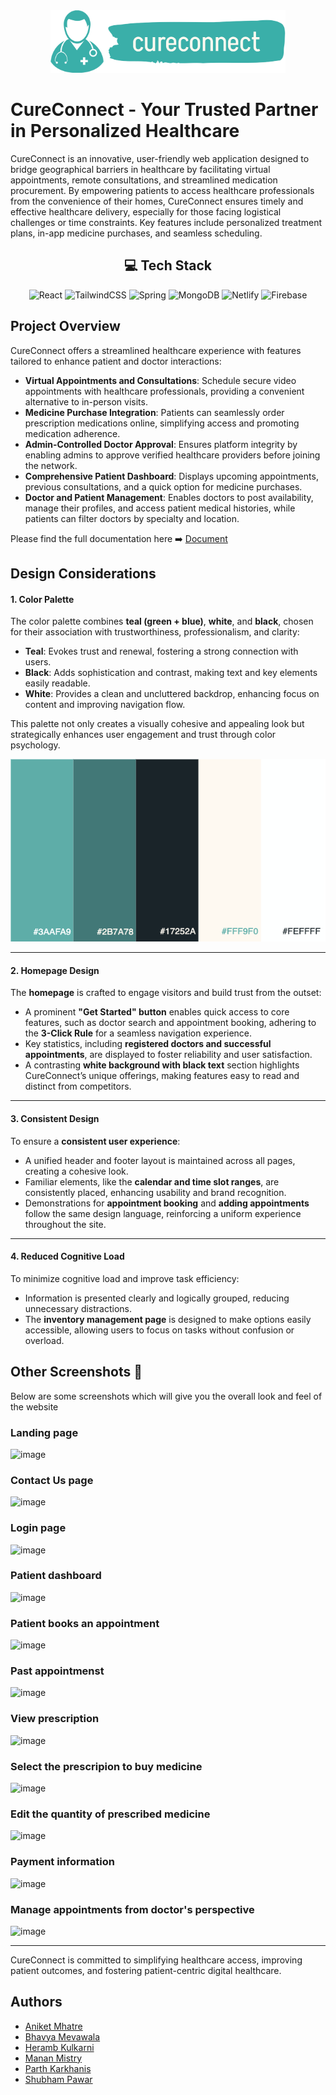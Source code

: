 <div align="center">
  <img src="images/logo-no-background.png" alt="CureConnect Logo"  height=100>
</div>

# CureConnect - Your Trusted Partner in Personalized Healthcare

CureConnect is an innovative, user-friendly web application designed to bridge geographical barriers in healthcare by facilitating virtual appointments, remote consultations, and streamlined medication procurement. By empowering patients to access healthcare professionals from the convenience of their homes, CureConnect ensures timely and effective healthcare delivery, especially for those facing logistical challenges or time constraints. Key features include personalized treatment plans, in-app medicine purchases, and seamless scheduling.

<h2 align="center">💻 Tech Stack</h2>
<p align="center">
    <img alt="React" src="https://img.shields.io/badge/react-%2320232a.svg?style=for-the-badge&logo=react&logoColor=%2361DAFB"/>
    <img alt="TailwindCSS" src="https://img.shields.io/badge/tailwindcss-%2338B2AC.svg?style=for-the-badge&logo=tailwind-css&logoColor=white">
    <img alt="Spring" src="https://img.shields.io/badge/spring-%236DB33F.svg?style=for-the-badge&logo=spring&logoColor=white">
    <img alt="MongoDB" src="https://img.shields.io/badge/MongoDB-%234ea94b.svg?style=for-the-badge&logo=mongodb&logoColor=white">
    <img alt="Netlify" src="https://img.shields.io/badge/netlify-%23000000.svg?style=for-the-badge&logo=netlify&logoColor=#00C7B7">
    <img alt="Firebase" src="https://img.shields.io/badge/firebase-%23039BE5.svg?style=for-the-badge&logo=firebase">
</p>

## Project Overview

CureConnect offers a streamlined healthcare experience with features tailored to enhance patient and doctor interactions:

- **Virtual Appointments and Consultations**: Schedule secure video appointments with healthcare professionals, providing a convenient alternative to in-person visits.
- **Medicine Purchase Integration**: Patients can seamlessly order prescription medications online, simplifying access and promoting medication adherence.
- **Admin-Controlled Doctor Approval**: Ensures platform integrity by enabling admins to approve verified healthcare providers before joining the network.
- **Comprehensive Patient Dashboard**: Displays upcoming appointments, previous consultations, and a quick option for medicine purchases.
- **Doctor and Patient Management**: Enables doctors to post availability, manage their profiles, and access patient medical histories, while patients can filter doctors by specialty and location.

Please find the full documentation here ➡️ [Document](https://drive.google.com/file/d/1l28oUhlWgTeJQ_jPo7-1BqcuqSQ1GXPN/view?usp=sharing)

## Design Considerations

#### 1. Color Palette

The color palette combines **teal (green + blue)**, **white**, and **black**, chosen for their association with trustworthiness, professionalism, and clarity:

- **Teal**: Evokes trust and renewal, fostering a strong connection with users.
- **Black**: Adds sophistication and contrast, making text and key elements easily readable.
- **White**: Provides a clean and uncluttered backdrop, enhancing focus on content and improving navigation flow.

This palette not only creates a visually cohesive and appealing look but strategically enhances user engagement and trust through color psychology.

![Color Pallete](/images/color-pallete.png)

---

#### 2. Homepage Design

The **homepage** is crafted to engage visitors and build trust from the outset:

- A prominent **"Get Started" button** enables quick access to core features, such as doctor search and appointment booking, adhering to the **3-Click Rule** for a seamless navigation experience.
- Key statistics, including **registered doctors and successful appointments**, are displayed to foster reliability and user satisfaction.
- A contrasting **white background with black text** section highlights CureConnect’s unique offerings, making features easy to read and distinct from competitors.

---

#### 3. Consistent Design

To ensure a **consistent user experience**:

- A unified header and footer layout is maintained across all pages, creating a cohesive look.
- Familiar elements, like the **calendar and time slot ranges**, are consistently placed, enhancing usability and brand recognition.
- Demonstrations for **appointment booking** and **adding appointments** follow the same design language, reinforcing a uniform experience throughout the site.

---

#### 4. Reduced Cognitive Load

To minimize cognitive load and improve task efficiency:

- Information is presented clearly and logically grouped, reducing unnecessary distractions.
- The **inventory management page** is designed to make options easily accessible, allowing users to focus on tasks without confusion or overload.

## Other Screenshots 📸

Below are some screenshots which will give you the overall look and feel of the website

### Landing page

![image](https://firebasestorage.googleapis.com/v0/b/webt3-8766f.appspot.com/o/cureconnect%20demo%20images%2Flanding.png?alt=media&token=aa56c5c2-65f2-48ba-b403-30b5f2c3d08f)

### Contact Us page

![image](https://firebasestorage.googleapis.com/v0/b/webt3-8766f.appspot.com/o/cureconnect%20demo%20images%2Fcontactus.png?alt=media&token=2e88503f-00f3-4175-b92e-32bdbedd595f)

### Login page

![image](https://firebasestorage.googleapis.com/v0/b/webt3-8766f.appspot.com/o/cureconnect%20demo%20images%2Flogin.png?alt=media&token=fbf40e0d-d471-4107-b20e-69caa9879e5f)

### Patient dashboard

![image](https://firebasestorage.googleapis.com/v0/b/webt3-8766f.appspot.com/o/cureconnect%20demo%20images%2Fpatientdashboard.png?alt=media&token=ebe61b80-2540-4cd6-9776-96c0e7a083bc)

### Patient books an appointment

![image](https://firebasestorage.googleapis.com/v0/b/webt3-8766f.appspot.com/o/cureconnect%20demo%20images%2FBookanappointment.png?alt=media&token=7303ab54-6cbb-4304-8550-8fee2a4179f8)

### Past appointmenst

![image](https://firebasestorage.googleapis.com/v0/b/webt3-8766f.appspot.com/o/cureconnect%20demo%20images%2Fpastappointments.png?alt=media&token=0690f200-39e1-43da-a826-14d3fc652e42)

### View prescription

![image](https://firebasestorage.googleapis.com/v0/b/webt3-8766f.appspot.com/o/cureconnect%20demo%20images%2FviewPrescription.png?alt=media&token=8ee4b234-ea56-42b5-8e00-43719db5fcc3)

### Select the prescripion to buy medicine

![image](https://firebasestorage.googleapis.com/v0/b/webt3-8766f.appspot.com/o/cureconnect%20demo%20images%2Fbuymedicine.png?alt=media&token=bb918cca-5cc9-4799-8221-2a6e1341dfb1)

### Edit the quantity of prescribed medicine

![image](https://firebasestorage.googleapis.com/v0/b/webt3-8766f.appspot.com/o/cureconnect%20demo%20images%2Fedit%20buy%20medicine%20list.png?alt=media&token=1fcf8c15-5dbe-4fcb-817d-351d8463ba19)

### Payment information

![image](https://firebasestorage.googleapis.com/v0/b/webt3-8766f.appspot.com/o/cureconnect%20demo%20images%2Fpaymentdetails.png?alt=media&token=9e6e5b9b-0933-43e2-90b9-98d1ce898c57)

### Manage appointments from doctor's perspective

![image](https://firebasestorage.googleapis.com/v0/b/webt3-8766f.appspot.com/o/cureconnect%20demo%20images%2Fmanageappointments.png?alt=media&token=990b43af-567b-4c2d-b59d-c46f4661495e)

---

CureConnect is committed to simplifying healthcare access, improving patient outcomes, and fostering patient-centric digital healthcare.

## Authors

- [Aniket Mhatre](an370985@dal.ca)
- [Bhavya Mevawala](bh84221@dal.ca) 
- [Heramb Kulkarni](hr835429@dal.ca) 
- [Manan Mistry](manan.mistry@dal.ca) 
- [Parth Karkhanis](pr401159@dal.ca) 
- [Shubham Pawar](sh764760@dal.ca) 
